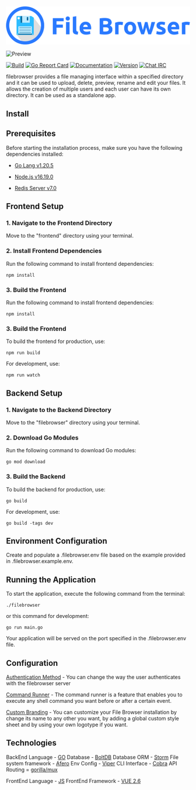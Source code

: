 <p align="center">
  <img src="https://raw.githubusercontent.com/filebrowser/logo/master/banner.png" width="550"/>
</p>

![Preview](https://user-images.githubusercontent.com/5447088/50716739-ebd26700-107a-11e9-9817-14230c53efd2.gif)

[![Build](https://github.com/filebrowser/filebrowser/actions/workflows/main.yaml/badge.svg)](https://github.com/filebrowser/filebrowser/actions/workflows/main.yaml)
[![Go Report Card](https://goreportcard.com/badge/github.com/filebrowser/filebrowser?style=flat-square)](https://goreportcard.com/report/github.com/filebrowser/filebrowser)
[![Documentation](https://img.shields.io/badge/godoc-reference-blue.svg?style=flat-square)](http://godoc.org/github.com/filebrowser/filebrowser)
[![Version](https://img.shields.io/github/release/filebrowser/filebrowser.svg?style=flat-square)](https://github.com/filebrowser/filebrowser/releases/latest)
[![Chat IRC](https://img.shields.io/badge/freenode-%23filebrowser-blue.svg?style=flat-square)](http://webchat.freenode.net/?channels=%23filebrowser)

filebrowser provides a file managing interface within a specified directory and it can be used to upload, delete, preview, rename and edit your files. It allows the creation of multiple users and each user can have its own directory. It can be used as a standalone app.

## Install

## Prerequisites

Before starting the installation process, make sure you have the following dependencies installed:

- [Go Lang v1.20.5](https://go.dev/dl/)

- [Node.js v16.19.0](https://nodejs.org/uk/blog/release/v16.19.0)

- [Redis Server v7.0](https://redis.io/download/)

## Frontend Setup
  

### 1. Navigate to the Frontend Directory
Move to the "frontend" directory using your terminal.

  

### 2. Install Frontend Dependencies
Run the following command to install frontend dependencies:
```shell
npm install
```

### 3. Build the Frontend
Run the following command to install frontend dependencies:
```shell
npm install
```
### 3. Build the Frontend
To build the frontend for production, use:
```shell
npm run build
```
For development, use:
```shell
npm run watch
```

## Backend Setup

### 1. Navigate to the Backend Directory
Move to the "filebrowser" directory using your terminal.

### 2. Download Go Modules
Run the following command to download Go modules:
```shell
go mod download
```

### 3. Build the Backend
To build the backend for production, use:
```shell
go build
```

For development, use:
```shell
go build -tags dev
```

## Environment Configuration

Create and populate a .filebrowser.env file based on the example provided in .filebrowser.example.env.

## Running the Application

To start the application, execute the following command from the terminal:
```shell
./filebrowser
```
or this command for development:
```shell
go run main.go
```
Your application will be served on the port specified in the .filebrowser.env file.


## Configuration

[Authentication Method](https://filebrowser.org/configuration/authentication-method) - You can change the way the user authenticates with the filebrowser server

[Command Runner](https://filebrowser.org/configuration/command-runner) - The command runner is a feature that enables you to execute any shell command you want before or after a certain event.

[Custom Branding](https://filebrowser.org/configuration/custom-branding) - You can customize your File Browser installation by change its name to any other you want, by adding a global custom style sheet and by using your own logotype if you want.

## Technologies

BackEnd Language - [GO](https://go.dev/)
Database - [BoltDB](https://github.com/boltdb/bolt)
Database ORM - [Storm](https://github.com/asdine/storm)
File system framework - [Afero](https://github.com/spf13/afero)
Env Config - [Viper](https://github.com/spf13/viper)
CLI Interface - [Cobra](https://github.com/spf13/cobra)
API Routing = [gorilla/mux](https://github.com/gorilla/mux)


FrontEnd Language - [JS](https://developer.mozilla.org/en-US/docs/Web/JavaScript)
FrontEnd Framework - [VUE 2.6](https://v2.vuejs.org/)